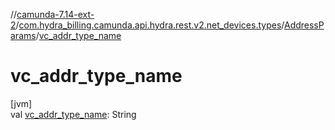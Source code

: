 //[camunda-7.14-ext-2](../../../index.md)/[com.hydra_billing.camunda.api.hydra.rest.v2.net_devices.types](../index.md)/[AddressParams](index.md)/[vc_addr_type_name](vc_addr_type_name.md)

# vc_addr_type_name

[jvm]\
val [vc_addr_type_name](vc_addr_type_name.md): String
